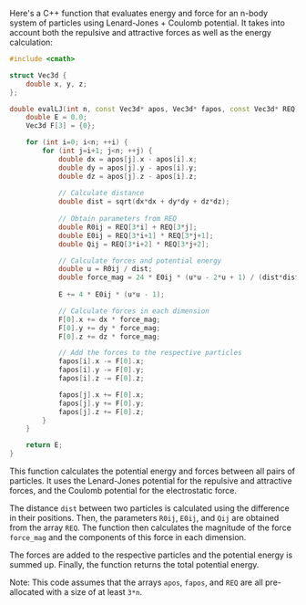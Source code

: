 Here's a C++ function that evaluates energy and force for an n-body system of particles using Lenard-Jones + Coulomb potential. It takes into account both the repulsive and attractive forces as well as the energy calculation:

```C++
#include <cmath>

struct Vec3d {
    double x, y, z;
};

double evalLJ(int n, const Vec3d* apos, Vec3d* fapos, const Vec3d* REQ) {
    double E = 0.0;
    Vec3d F[3] = {0};

    for (int i=0; i<n; ++i) {
        for (int j=i+1; j<n; ++j) {
            double dx = apos[j].x - apos[i].x;
            double dy = apos[j].y - apos[i].y;
            double dz = apos[j].z - apos[i].z;
            
            // Calculate distance
            double dist = sqrt(dx*dx + dy*dy + dz*dz);
            
            // Obtain parameters from REQ
            double R0ij = REQ[3*i] + REQ[3*j];
            double E0ij = REQ[3*i+1] * REQ[3*j+1];
            double Qij = REQ[3*i+2] * REQ[3*j+2];

            // Calculate forces and potential energy
            double u = R0ij / dist;
            double force_mag = 24 * E0ij * (u*u - 2*u + 1) / (dist*dist);
            
            E += 4 * E0ij * (u*u - 1);

            // Calculate forces in each dimension
            F[0].x += dx * force_mag;
            F[0].y += dy * force_mag;
            F[0].z += dz * force_mag;

            // Add the forces to the respective particles
            fapos[i].x -= F[0].x;
            fapos[i].y -= F[0].y;
            fapos[i].z -= F[0].z;

            fapos[j].x += F[0].x;
            fapos[j].y += F[0].y;
            fapos[j].z += F[0].z;
        }
    }

    return E;
}
```

This function calculates the potential energy and forces between all pairs of particles. It uses the Lenard-Jones potential for the repulsive and attractive forces, and the Coulomb potential for the electrostatic force.

The distance `dist` between two particles is calculated using the difference in their positions. Then, the parameters `R0ij`, `E0ij`, and `Qij` are obtained from the array `REQ`. The function then calculates the magnitude of the force `force_mag` and the components of this force in each dimension.

The forces are added to the respective particles and the potential energy is summed up. Finally, the function returns the total potential energy.

Note: This code assumes that the arrays `apos`, `fapos`, and `REQ` are all pre-allocated with a size of at least `3*n`.
